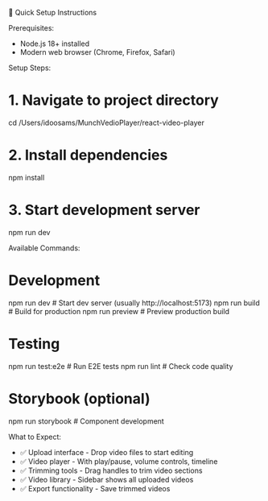 🚀 Quick Setup Instructions

  Prerequisites:

  - Node.js 18+ installed
  - Modern web browser (Chrome, Firefox, Safari)

  Setup Steps:

  # 1. Navigate to project directory
  cd /Users/idoosams/MunchVedioPlayer/react-video-player

  # 2. Install dependencies
  npm install

  # 3. Start development server
  npm run dev

  Available Commands:

  # Development
  npm run dev          # Start dev server (usually http://localhost:5173)
  npm run build        # Build for production
  npm run preview      # Preview production build

  # Testing
  npm run test:e2e     # Run E2E tests
  npm run lint         # Check code quality

  # Storybook (optional)
  npm run storybook    # Component development

  What to Expect:

  - ✅ Upload interface - Drop video files to start editing
  - ✅ Video player - With play/pause, volume controls, timeline
  - ✅ Trimming tools - Drag handles to trim video sections
  - ✅ Video library - Sidebar shows all uploaded videos
  - ✅ Export functionality - Save trimmed videos

